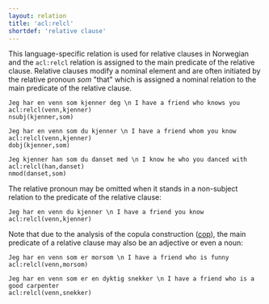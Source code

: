 ```yaml
---
layout: relation
title: 'acl:relcl'
shortdef: 'relative clause'
---
```

This language-specific relation is used for relative clauses in Norwegian and the `acl:relcl` relation is assigned to the main predicate of the relative clause. Relative clauses modify a nominal element and are often initiated by the relative pronoun *som* "that" which is assigned a nominal relation to the main predicate of the relative clause.

~~~ sdparse
Jeg har en venn som kjenner deg \n I have a friend who knows you
acl:relcl(venn,kjenner)
nsubj(kjenner,som)
~~~

~~~ sdparse
Jeg har en venn som du kjenner \n I have a friend whom you know
acl:relcl(venn,kjenner)
dobj(kjenner,som)
~~~

~~~ sdparse
Jeg kjenner han som du danset med \n I know he who you danced with
acl:relcl(han,danset)
nmod(danset,som)
~~~

The relative pronoun may be omitted when it stands in a non-subject relation to the predicate of the relative clause:

~~~ sdparse
Jeg har en venn du kjenner \n I have a friend you know
acl:relcl(venn,kjenner)
~~~

Note that due to the analysis of the copula construction ([cop]()), the main predicate of a relative clause may also be an adjective or even a noun:

~~~ sdparse
Jeg har en venn som er morsom \n I have a friend who is funny
acl:relcl(venn,morsom)
~~~

~~~ sdparse
Jeg har en venn som er en dyktig snekker \n I have a friend who is a good carpenter
acl:relcl(venn,snekker)
~~~

<!-- Interlanguage links updated Út zář 29 18:41:03 CEST 2020 -->
